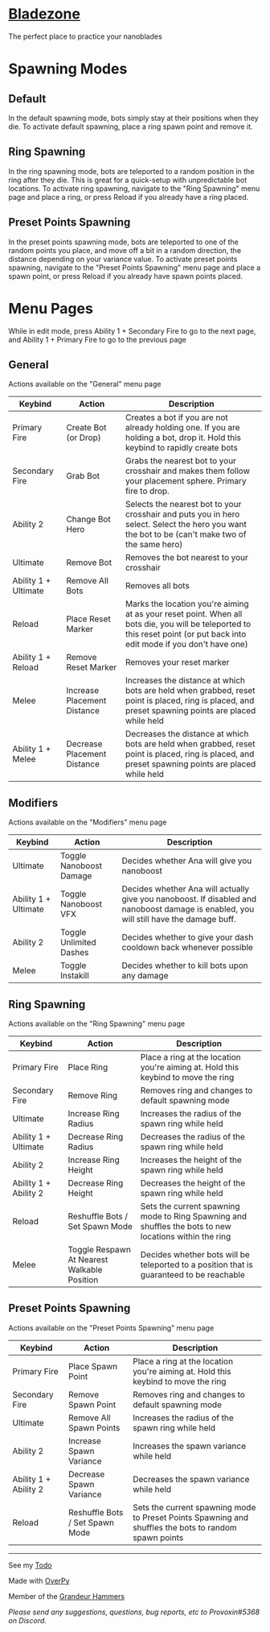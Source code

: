 # [Bladezone](https://workshop.codes/Bladezone)
The perfect place to practice your nanoblades


# Spawning Modes
## Default
In the default spawning mode, bots simply stay at their positions when they die. To activate default spawning, place a ring spawn point and remove it.

## Ring Spawning
In the ring spawning mode, bots are teleported to a random position in the ring after they die. This is great for a quick-setup with unpredictable bot locations. To activate ring spawning, navigate to the "Ring Spawning" menu page and place a ring, or press Reload if you already have a ring placed.

## Preset Points Spawning
In the preset points spawning mode, bots are teleported to one of the random points you place, and move off a bit in a random direction, the distance depending on your variance value. To activate preset points spawning, navigate to the "Preset Points Spawning" menu page and place a spawn point, or press Reload if you already have spawn points placed.

# Menu Pages
While in edit mode, press Ability 1 + Secondary Fire to go to the next page, and Ability 1 + Primary Fire to go to the previous page
## General
Actions available on the "General" menu page

<table>
<thead>
  <tr>
    <th>Keybind</th>
    <th>Action</th>
    <th>Description<br></th>
  </tr>
</thead>
<tbody>
  <tr>
    <td>Primary Fire<br></td>
    <td>Create Bot (or Drop)</td>
    <td>Creates a bot if you are not already holding one. If you are holding a bot, drop it. Hold this keybind to rapidly create bots</td>
  </tr>
  <tr>
    <td>Secondary Fire</td>
    <td>Grab Bot</td>
    <td>Grabs the nearest bot to your crosshair and makes them follow your placement sphere. Primary fire to drop.</td>
  </tr>
  <tr>
    <td>Ability 2</td>
    <td>Change Bot Hero</td>
    <td>Selects the nearest bot to your crosshair and puts you in hero select. Select the hero you want the bot to be (can't make two of the same hero)<br></td>
  </tr>
  <tr>
    <td>Ultimate<br></td>
    <td>Remove Bot</td>
    <td>Removes the bot nearest to your crosshair</td>
  </tr>
  <tr>
    <td>Ability 1 + Ultimate</td>
    <td>Remove All Bots</td>
    <td>Removes all bots</td>
  </tr>
  <tr>
    <td>Reload</td>
    <td>Place Reset Marker</td>
    <td>Marks the location you're aiming at as your reset point. When all bots die, you will be teleported to this reset point (or put back into edit mode if you don't have one)</td>
  </tr>
  <tr>
    <td>Ability 1 + Reload</td>
    <td>Remove Reset Marker</td>
    <td>Removes your reset marker</td>
  </tr>
  <tr>
    <td>Melee</td>
    <td>Increase Placement Distance</td>
    <td>Increases the distance at which bots are held when grabbed, reset point is placed, ring is placed, and preset spawning points are placed while held</td>
  </tr>
  <tr>
    <td>Ability 1 + Melee</td>
    <td>Decrease Placement Distance</td>
    <td>Decreases the distance at which bots are held when grabbed, reset point is placed, ring is placed, and preset spawning points are placed while held</td>
  </tr>
</tbody>
</table>

## Modifiers
Actions available on the "Modifiers" menu page

<table>
<thead>
  <tr>
    <th>Keybind</th>
    <th>Action</th>
    <th>Description</th>
  </tr>
</thead>
<tbody>
  <tr>
    <td>Ultimate</td>
    <td>Toggle Nanoboost Damage</td>
    <td>Decides whether Ana will give you nanoboost</td>
  </tr>
  <tr>
    <td>Ability 1 + Ultimate</td>
    <td>Toggle Nanoboost VFX</td>
    <td>Decides whether Ana will actually give you nanoboost. If disabled and nanoboost damage is enabled, you will still have the damage buff.</td>
  </tr>
  <tr>
    <td>Ability 2</td>
    <td>Toggle Unlimited Dashes</td>
    <td>Decides whether to give your dash cooldown back whenever possible</td>
  </tr>
  <tr>
    <td>Melee</td>
    <td>Toggle Instakill</td>
    <td>Decides whether to kill bots upon any damage</td>
  </tr>
</tbody>
</table>

## Ring Spawning
Actions available on the "Ring Spawning" menu page

<table>
<thead>
  <tr>
    <th>Keybind</th>
    <th>Action</th>
    <th>Description<br></th>
  </tr>
</thead>
<tbody>
  <tr>
    <td>Primary Fire</td>
    <td>Place Ring</td>
    <td>Place a ring at the location you're aiming at. Hold this keybind to move the ring</td>
  </tr>
  <tr>
    <td>Secondary Fire</td>
    <td>Remove Ring<br></td>
    <td>Removes ring and changes to default spawning mode<br></td>
  </tr>
  <tr>
    <td>Ultimate<br></td>
    <td>Increase Ring Radius</td>
    <td>Increases the radius of the spawn ring while held</td>
  </tr>
  <tr>
    <td>Ability 1 + Ultimate<br></td>
    <td>Decrease Ring Radius<br></td>
    <td>Decreases the radius of the spawn ring while held</td>
  </tr>
  <tr>
    <td>Ability 2</td>
    <td>Increase Ring Height</td>
    <td>Increases the height of the spawn ring while held</td>
  </tr>
  <tr>
    <td>Ability 1 + Ability 2</td>
    <td>Decrease Ring Height</td>
    <td>Decreases the height of the spawn ring while held</td>
  </tr>
  <tr>
    <td>Reload</td>
    <td>Reshuffle Bots / Set Spawn Mode</td>
    <td>Sets the current spawning mode to Ring Spawning and shuffles the bots to new locations within the ring</td>
  </tr>
  <tr>
    <td>Melee</td>
    <td>Toggle Respawn At Nearest Walkable Position</td>
    <td>Decides whether bots will be teleported to a position that is guaranteed to be reachable</td>
  </tr>
</tbody>
</table>

## Preset Points Spawning
Actions available on the "Preset Points Spawning" menu page


<table>
<thead>
  <tr>
    <th>Keybind</th>
    <th>Action</th>
    <th>Description</th>
  </tr>
</thead>
<tbody>
  <tr>
    <td>Primary Fire</td>
    <td>Place Spawn Point</td>
    <td>Place a ring at the location you're aiming at. Hold this keybind to move the ring</td>
  </tr>
  <tr>
    <td>Secondary Fire</td>
    <td>Remove Spawn Point</td>
    <td>Removes ring and changes to default spawning mode</td>
  </tr>
  <tr>
    <td>Ultimate</td>
    <td>Remove All Spawn Points</td>
    <td>Increases the radius of the spawn ring while held</td>
  </tr>
  <tr>
    <td>Ability 2</td>
    <td>Increase Spawn Variance</td>
    <td>Increases the spawn variance while held</td>
  </tr>
  <tr>
    <td>Ability 1 + Ability 2</td>
    <td>Decrease Spawn Variance</td>
    <td>Decreases the spawn variance while held</td>
  </tr>
  <tr>
    <td>Reload</td>
    <td>Reshuffle Bots / Set Spawn Mode</td>
    <td>Sets the current spawning mode to Preset Points Spawning and shuffles the bots to random spawn points</td>
  </tr>
</tbody>
</table>



-----



See my [Todo](https://trello.com/b/VNOtQx3l/bladezone)

Made with [OverPy](https://github.com/Zezombye/overpy)

Member of the [Grandeur Hammers](https://bit.ly/grandeurhammers)

*Please send any suggestions, questions, bug reports, etc to Provoxin#5368 on Discord.*
